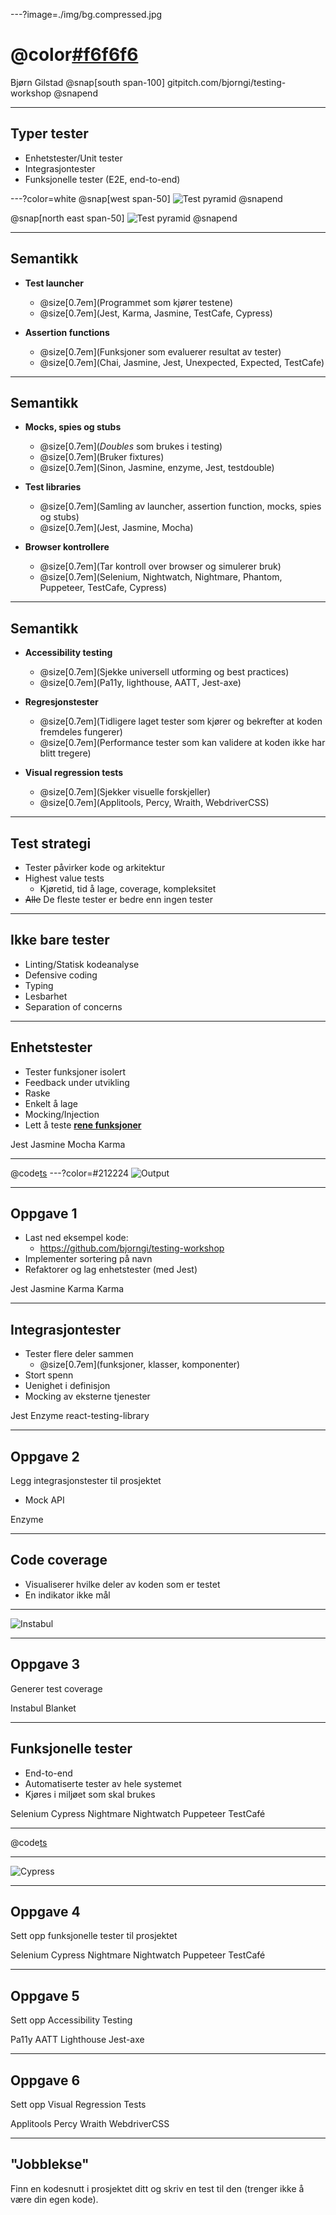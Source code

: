 ---?image=./img/bg.compressed.jpg
# @color[#f6f6f6](Testing)

Bjørn Gilstad
@snap[south span-100]
gitpitch.com/bjorngi/testing-workshop
@snapend


---
## Typer tester
* Enhetstester/Unit tester
* Integrasjontester
* Funksjonelle tester (E2E, end-to-end)


---?color=white
@snap[west span-50]
![Test pyramid](./img/testing-pyramid.png)
@snapend

@snap[north east span-50]
![Test pyramid](./img/test-diamond.png)
@snapend


---
## Semantikk

* **Test launcher**
  * @size[0.7em](Programmet som kjører testene)
  * @size[0.7em](Jest, Karma, Jasmine, TestCafe, Cypress)

* **Assertion functions**
  * @size[0.7em](Funksjoner som evaluerer resultat av tester)
  * @size[0.7em](Chai, Jasmine, Jest, Unexpected, Expected, TestCafe)

---
## Semantikk

* **Mocks, spies og stubs**
  * @size[0.7em](*Doubles* som brukes i testing)
  * @size[0.7em](Bruker fixtures)
  * @size[0.7em](Sinon, Jasmine, enzyme, Jest, testdouble)

* **Test libraries**
  * @size[0.7em](Samling av launcher, assertion function, mocks, spies og stubs)
  * @size[0.7em](Jest, Jasmine, Mocha)

* **Browser kontrollere**
  * @size[0.7em](Tar kontroll over browser og simulerer bruk)
  * @size[0.7em](Selenium, Nightwatch, Nightmare, Phantom, Puppeteer, TestCafe, Cypress)


---
## Semantikk

* **Accessibility testing**
  * @size[0.7em](Sjekke universell utforming og best practices)
  * @size[0.7em](Pa11y, lighthouse, AATT, Jest-axe)

* **Regresjonstester**
  * @size[0.7em](Tidligere laget tester som kjører og bekrefter at koden fremdeles fungerer)
  * @size[0.7em](Performance tester som kan validere at koden ikke har blitt tregere)

* **Visual regression tests**
  * @size[0.7em](Sjekker visuelle forskjeller)
  * @size[0.7em](Applitools, Percy, Wraith, WebdriverCSS)


---
## Test strategi
* Tester påvirker kode og arkitektur
* Highest value tests
  * Kjøretid, tid å lage, coverage, kompleksitet
* ~~Alle~~ De fleste tester er bedre enn ingen tester

---
## Ikke bare tester
* Linting/Statisk kodeanalyse
* Defensive coding
* Typing
* Lesbarhet
* Separation of concerns
---
## Enhetstester
* Tester funksjoner isolert
* Feedback under utvikling
* Raske
* Enkelt å lage
* Mocking/Injection
* Lett å teste **<u>rene funksjoner</u>**

<div class='test-types'>
  <span class='test-type unit'>Jest</span>
  <span class='test-type unit'>Jasmine</span>
  <span class='test-type unit'>Mocha</span>
  <span class='test-type unit'>Karma</span>
</div>

---
@code[ts](snippts/src/tests/jest.test.js)
---?color=#212224
![Output](./img/jest-out.png)

---
## Oppgave 1
* Last ned eksempel kode:
  * https://github.com/bjorngi/testing-workshop
* Implementer sortering på navn
* Refaktorer og lag enhetstester (med Jest)


<div class='test-types'>
  <span class='test-type unit'>Jest</span>
  <span class='test-type unit'>Jasmine</span>
  <span class='test-type unit'>Karma</span>
  <span class='test-type unit'>Karma</span>
</div>

---
## Integrasjontester
* Tester flere deler sammen
  * @size[0.7em](funksjoner, klasser, komponenter)
* Stort spenn
* Uenighet i definisjon
* Mocking av eksterne tjenester


<div class='test-types'>
  <span class='test-type unit'>Jest</span>
  <span class='test-type unit'>Enzyme</span>
  <span class='test-type unit'>react-testing-library</span>
</div>

---
## Oppgave 2
Legg integrasjonstester til prosjektet
* Mock API

<span class='test-type e2e'>Enzyme</span>

---
## Code coverage
* Visualiserer hvilke deler av koden som er testet
* En indikator ikke mål

---
![Instabul](./img/instanbul.png)

---
## Oppgave 3
Generer test coverage

<span class='test-type integration'>Instabul</span>
<span class='test-type integration'>Blanket</span>

---
## Funksjonelle tester
* End-to-end
* Automatiserte tester av hele systemet
* Kjøres i miljøet som skal brukes

<div class='test-types'>
  <span class='test-type unit'>Selenium</span>
  <span class='test-type unit'>Cypress</span>
  <span class='test-type unit'>Nightmare</span>
  <span class='test-type unit'>Nightwatch</span>
  <span class='test-type unit'>Puppeteer</span>
  <span class='test-type unit'>TestCafé</span>
</div>

---
@code[ts](./examples/cypress.js)

---
![Cypress](./img/cypress.png)

---

## Oppgave 4
Sett opp funksjonelle tester til prosjektet

<div class='test-types'>
  <span class='test-type unit'>Selenium</span>
  <span class='test-type unit'>Cypress</span>
  <span class='test-type unit'>Nightmare</span>
  <span class='test-type unit'>Nightwatch</span>
  <span class='test-type unit'>Puppeteer</span>
  <span class='test-type unit'>TestCafé</span>
</div>

---
## Oppgave 5
Sett opp Accessibility Testing

<div class='test-types'>
  <span class='test-type e2e'>Pa11y</span>
  <span class='test-type e2e'>AATT</span>
  <span class='test-type e2e'>Lighthouse</span>
  <span class='test-type e2e'>Jest-axe</span>
</div>


---
## Oppgave 6
Sett opp Visual Regression Tests
<div class='test-types'>
  <span class='test-type e2e'>Applitools</span>
  <span class='test-type e2e'>Percy</span>
  <span class='test-type e2e'>Wraith</span>
  <span class='test-type e2e'>WebdriverCSS</span>
</div>

---

## "Jobblekse"
Finn en kodesnutt i prosjektet ditt og skriv en test til den (trenger ikke å være din egen kode).
